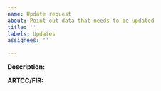```yaml
---
name: Update request
about: Point out data that needs to be updated
title: ''
labels: Updates
assignees: ''

---
```


**Description:**





**ARTCC/FIR:**
